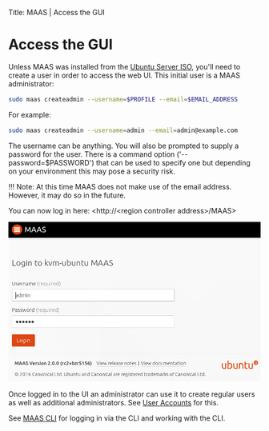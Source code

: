 Title: MAAS | Access the GUI

	
# Access the GUI

Unless MAAS was installed from the
[Ubuntu Server ISO](./installconfig-server-iso.html), you'll need to create a
user in order to access the web UI. This initial user is a MAAS administrator:

```bash
sudo maas createadmin --username=$PROFILE --email=$EMAIL_ADDRESS
```

For example:

```bash
sudo maas createadmin --username=admin --email=admin@example.com
```

The username can be anything. You will also be prompted to supply a password
for the user. There is a command option ('--password=$PASSWORD') that can be
used to specify one but depending on your environment this may pose a security
risk.

!!! Note: At this time MAAS does not make use of the email address. However, it
may do so in the future.

You can now log in here: <http://<region controller address\>/MAAS>

![web account login](./media/install-login.png)

Once logged in to the UI an administrator can use it to create regular users as
well as additional administrators. See [User Accounts](./manage-account.html)
for this.

See [MAAS CLI](./manage-cli.html) for logging in via the CLI and working with
the CLI.
